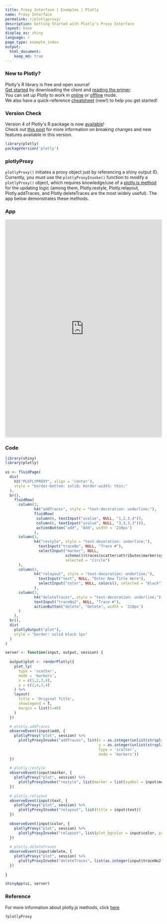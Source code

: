 ```yaml
---
title: Proxy Interface | Examples | Plotly
name: Proxy Interface
permalink: r/plotlyproxy/
description: Getting Started with Plotly's Proxy Interface
layout: base
display_as: shiny
language: r
page_type: example_index
output:
  html_document:
    keep_md: true
---
```



### New to Plotly?

Plotly's R library is free and open source!<br>
[Get started](https://plot.ly/r/getting-started/) by downloading the client and [reading the primer](https://plot.ly/r/getting-started/).<br>
You can set up Plotly to work in [online](https://plot.ly/r/getting-started/#hosting-graphs-in-your-online-plotly-account) or [offline](https://plot.ly/r/offline/) mode.<br>
We also have a quick-reference [cheatsheet](https://images.plot.ly/plotly-documentation/images/r_cheat_sheet.pdf) (new!) to help you get started!

### Version Check

Version 4 of Plotly's R package is now [available](https://plot.ly/r/getting-started/#installation)!<br>
Check out [this post](http://moderndata.plot.ly/upgrading-to-plotly-4-0-and-above/) for more information on breaking changes and new features available in this version.


```r
library(plotly)
packageVersion('plotly')
```

### plotlyProxy

`plotlyProxy()` initiates a proxy object just by referencing a shiny output ID. Currently, you must use the `plotlyProxyInvoke()` function to modify a `plotlyProxy()` object, which requires knowledge/use of a [plotly.js method](https://plot.ly/javascript/plotlyjs-function-reference/) for the updating logic (among them, Plotly.restyle, Plotly.relayout, Plotly.addTraces, and Plotly.deleteTraces are the most widely useful). The app below demonstrates these methods.

### App

<iframe src="https://plotly.shinyapps.io/plotlyproxy/" width="100%" height=700 scrolling="no" seamless="seamless" style="border: none"></iframe>

### Code


```r
library(shiny)
library(plotly)
 
ui <- fluidPage(
  div(
    h3("PLOTLYPROXY", align = 'center'), 
    style = "border-bottom: solid; border-width: thin;"
  ),
  br(),
    fluidRow(
      column(3,
             h4("addTraces", style = "text-decoration: underline;"),
             fluidRow(
              column(6, textInput("xvalue", NULL, "1,2,3,4")),
              column(6, textInput("yvalue", NULL, "3,3,3,3"))),
              actionButton("add", "Add", width = '210px')
             ),
      column(3,
             h4("restyle", style = "text-decoration: underline;"),
               textInput("traceNo", NULL, "Trace #"),
               selectInput("marker", NULL, 
                           schema()$traces$scatter$attributes$marker$symbol$values, 
                           selected = "circle")
      ),
      column(3,
             h4("relayout", style = "text-decoration: underline;"),
               textInput("text", NULL, "Enter New Title Here"),
               selectInput("color", NULL, colors(), selected = "black")
             ),
      column(3,
             h4("deleteTraces", style = "text-decoration: underline;"),
             textInput("traceNo2", NULL, "Trace #"),
             actionButton("delete", "Delete", width = '210px')
      )
    ),
  br(),
  div(
    plotlyOutput("plot"),
    style = "border: solid black 1px"
  )
)

server <- function(input, output, session) {
  
  output$plot <- renderPlotly({
    plot_ly(
      type = 'scatter',
      mode = 'markers',
      x = c(1,2,3,4), 
      y = c(2,4,2,4)
    ) %>%
    layout(
      title = 'Original Title',
      showlegend = T,
      margin = list(t=40)
    )
  })

  # plotly.addTraces
  observeEvent(input$add, {
    plotlyProxy("plot", session) %>%
      plotlyProxyInvoke("addTraces", list(x = as.integer(unlist(strsplit(input$xvalue,","))), 
                                          y = as.integer(unlist(strsplit(input$yvalue, ","))),
                                          type = 'scatter',
                                          mode = 'markers'))
  })
  
  # plotly.restyle
  observeEvent(input$marker, {
    plotlyProxy("plot", session) %>%
      plotlyProxyInvoke("restyle", list(marker = list(symbol = input$marker)), list(input$traceNo))
  })
  
  # plotly.relayout
  observeEvent(input$text, {
    plotlyProxy("plot", session) %>%
      plotlyProxyInvoke("relayout", list(title = input$text))
  })
  
  observeEvent(input$color, {
    plotlyProxy("plot", session) %>%
      plotlyProxyInvoke("relayout", list(plot_bgcolor = input$color, paper_bgcolor = input$color))
  })
  
  # plotly.deleteTraces
  observeEvent(input$delete, {
    plotlyProxy("plot", session) %>%
      plotlyProxyInvoke("deleteTraces", list(as.integer(input$traceNo2)))
  })
  
}

shinyApp(ui, server)
```

### Reference

For more information about plotly.js methods, click [here](https://plot.ly/javascript/plotlyjs-function-reference/) 

```r
?plotlyProxy
```
